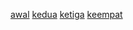 [awal]([images/gambar.png](https://github.com/Eginpardewan/Quest6_080/blob/master/Screenshot%202024-11-22%20222633.png))
[kedua]([images/gambar.png](https://github.com/Eginpardewan/Quest6_080/blob/master/Screenshot%202024-11-22%20222717.png))
[ketiga]([images/gambar.png](https://github.com/Eginpardewan/Quest6_080/blob/master/Screenshot%202024-11-22%20222819.png))
[keempat]([images/gambar.png](https://github.com/Eginpardewan/Quest6_080/blob/master/Screenshot%202024-11-22%20222848.png))
